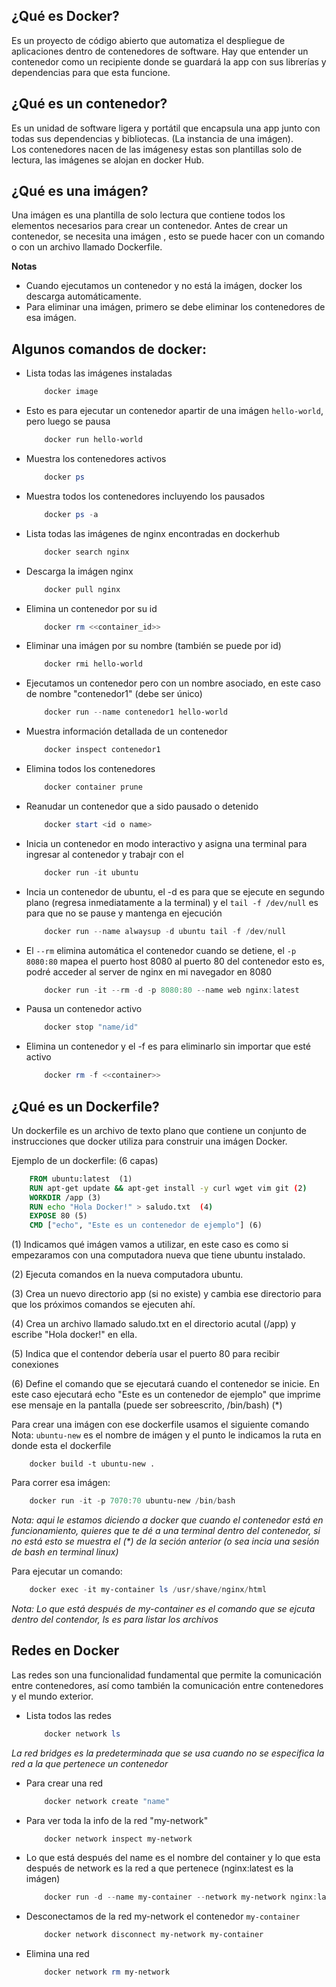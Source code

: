 ## ¿Qué es Docker?
Es un proyecto de código abierto que automatiza el despliegue de aplicaciones dentro de contenedores de software. Hay que entender un contenedor como un recipiente donde se guardará la app con sus librerías y dependencias para que esta funcione.  
  
## ¿Qué es un contenedor?  
Es un unidad de software ligera y portátil que encapsula una app junto con todas sus dependencias y bibliotecas. (La instancia de una imágen).  
Los contenedores nacen de las imágenesy estas son plantillas solo de lectura, las imágenes se alojan en docker Hub.  
  
## ¿Qué es una imágen?  
Una imágen es una plantilla de solo lectura que contiene todos los elementos necesarios para crear un contenedor. Antes de crear un contenedor, se necesita una imágen , esto se puede hacer con un comando o con un archivo llamado Dockerfile. 
  
**Notas**  
- Cuando ejecutamos un contenedor y no está la imágen, docker los descarga automáticamente.  
- Para eliminar una imágen, primero se debe eliminar los contenedores de esa imágen.  
  
## Algunos comandos de docker:  
- Lista todas las imágenes instaladas
    ```powershell  
        docker image
    ```  
      
- Esto es para ejecutar un contenedor apartir de una imágen `hello-world`, pero luego se pausa 
    ```powershell  
        docker run hello-world
    ```  
      
- Muestra los contenedores activos 
    ```powershell  
        docker ps
    ```  
      
- Muestra todos los contenedores incluyendo los pausados 
    ```powershell  
        docker ps -a
    ```  
      
- Lista todas las imágenes de nginx encontradas en dockerhub 
    ```powershell  
        docker search nginx
    ```  
      
- Descarga la imágen nginx 
    ```powershell  
        docker pull nginx
    ```  
      
- Elimina un contenedor por su id 
    ```powershell  
        docker rm <<container_id>>
    ```  
      
- Eliminar una imágen por su nombre (también se puede por id) 
    ```powershell  
        docker rmi hello-world
    ```  
      
- Ejecutamos un contenedor pero con un nombre asociado, en este caso de nombre "contenedor1" (debe ser único) 
    ```powershell  
        docker run --name contenedor1 hello-world
    ```  
      
- Muestra información detallada de un contenedor 
    ```powershell  
        docker inspect contenedor1
    ```  
- Elimina todos los contenedores 
    ```powershell  
        docker container prune
    ```  
      
- Reanudar un contenedor que a sido pausado o detenido 
    ```powershell  
        docker start <id o name>
    ```  
     
- Inicia un contenedor en modo interactivo y asigna una terminal para ingresar al contenedor y trabajr con el
    ```powershell  
        docker run -it ubuntu
    ```  

- Incia un contenedor de ubuntu, el -d es para que se ejecute en segundo plano (regresa inmediatamente a la terminal) y el `tail -f /dev/null` es para que no se pause y mantenga en ejecución 
    ```powershell  
        docker run --name alwaysup -d ubuntu tail -f /dev/null
    ```  
      
- El `--rm` elimina automática el contenedor cuando se detiene, el `-p 8080:80` mapea el puerto host 8080 al puerto 80 del contenedor esto es, podré acceder al server de nginx en mi navegador en 8080 
    ```powershell  
        docker run -it --rm -d -p 8080:80 --name web nginx:latest
    ```  

- Pausa un contenedor activo
    ```powershell  
        docker stop "name/id"
    ```  
      
- Elimina un contenedor y el -f es para eliminarlo sin importar que esté activo
    ```powershell  
        docker rm -f <<container>>
    ```    
      
## ¿Qué es un Dockerfile?  
Un dockerfile es un archivo de texto plano que contiene un conjunto de instrucciones que docker utiliza para construir una imágen Docker.  
  
Ejemplo de un dockerfile:  (6 capas)  
  
```dockerfile  
    FROM ubuntu:latest  (1)
    RUN apt-get update && apt-get install -y curl wget vim git (2)  
    WORKDIR /app (3)  
    RUN echo "Hola Docker!" > saludo.txt  (4)  
    EXPOSE 80 (5)  
    CMD ["echo", "Este es un contenedor de ejemplo"] (6)
```  
  
(1) Indicamos qué imágen vamos a utilizar, en este caso es como si empezaramos con una computadora nueva que tiene ubuntu instalado.  
  
(2) Ejecuta comandos en la nueva computadora ubuntu.
  
(3) Crea un nuevo directorio app (si no existe) y cambia ese directorio para que los próximos comandos se ejecuten ahí.  
  
(4) Crea un archivo llamado saludo.txt en el directorio acutal (/app) y escribe "Hola docker!" en ella.  
  
(5) Indica que el contendor debería usar el puerto 80 para recibir conexiones  
  
(6) Define el comando que se ejecutará cuando el contenedor se inicie. En este caso ejecutará echo "Este es un contenedor de ejemplo" que imprime ese mensaje en la pantalla (puede ser sobreescrito, /bin/bash)  (*)
  
Para crear una imágen con ese dockerfile usamos el siguiente comando  
  Nota: `ubuntu-new` es el nombre de imágen y el punto le indicamos la ruta en donde esta el dockerfile  

```powerswell  
    docker build -t ubuntu-new .
```  
  
Para correr esa imágen:  
```powershell
    docker run -it -p 7070:70 ubuntu-new /bin/bash  
```  
*Nota: aqui le estamos diciendo a docker que cuando el contenedor está en funcionamiento, quieres que te dé a una terminal dentro del contenedor, si no está esto  se muestra el (\*) de la seción anterior (o sea incia una sesión de bash en terminal linux)* 
  
Para ejecutar un comando:  
```powershell  
    docker exec -it my-container ls /usr/shave/nginx/html
```  
  
*Nota: Lo que está después de my-container es el comando que se ejcuta dentro del contendor, ls es para listar los archivos*
  
    
## Redes en Docker  
Las redes son una funcionalidad fundamental que permite la comunicación entre contenedores, así como también la comunicación entre contenedores y el mundo exterior.  
  
- Lista todos las redes 
    ```powershell  
        docker network ls
    ```  
*La red bridges es la predeterminada que se usa cuando no se especifica la red a la que pertenece un contenedor*      

- Para crear una red 
    ```powershell  
        docker network create "name"
    ```  
      
- Para ver toda la info de la red "my-network"
    ```powershell  
        docker network inspect my-network
    ```  
      
- Lo que está después del name es el nombre del container y lo que esta después de network es la red a que pertenece (nginx:latest es la imágen)  
    ```powershell  
        docker run -d --name my-container --network my-network nginx:latest
    ```  
      
- Desconectamos de la red my-network el contenedor `my-container` 
    ```powershell  
        docker network disconnect my-network my-container
    ```  
      
- Elimina una red
    ```powershell  
        docker network rm my-network
    ```









    
